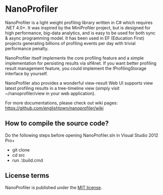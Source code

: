 NanoProfiler
============

NanoProfiler is a light weight profiling library written in C# which requires .NET 4.0+. It was inspired by the MiniProfiler project, but is designed for high performance, big-data analytics, and is easy to be used for both sync & async programming model. It has been used in EF (Education First) projects generating billions of profiling events per day with trivial performance penalty.

NanoProfiler itself implements the core profiling feature and a simple implementation for persisting results via slf4net. If you want better profiling result management feature, you could implement the IProfilingStorage interface by yourself.

NanoProfiler also provides a wonderful view-result Web UI supports view latest profiling results in a tree-timeline view (simply visit ~/nanoprofiler/view in your web application). 

For more documentations, please check out wiki pages: https://github.com/englishtown/nanoprofiler/wiki

How to compile the source code?
-------------------------------
Do the following steps before opening NanoProfiler.sln in Visual Studio 2012 Pro+

- git clone
- cd src
- run .\build.cmd

License terms
-------------
NanoProfiler is published under the [MIT license](http://englishtown.mit-license.org).
